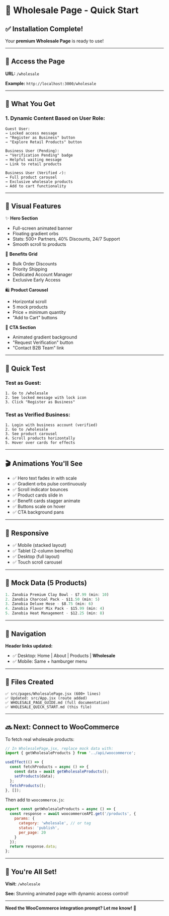 # 🚀 Wholesale Page - Quick Start

## ✅ Installation Complete!

Your **premium Wholesale Page** is ready to use!

---

## 📍 Access the Page

**URL:** `/wholesale`

**Example:** `http://localhost:3000/wholesale`

---

## 🎯 What You Get

### **1. Dynamic Content Based on User Role:**

```
Guest User:
→ Locked access message
→ "Register as Business" button
→ "Explore Retail Products" button

Business User (Pending):
→ "Verification Pending" badge
→ Helpful waiting message
→ Link to retail products

Business User (Verified ✓):
→ Full product carousel
→ Exclusive wholesale products
→ Add to cart functionality
```

---

## 🎨 Visual Features

✨ **Hero Section**
- Full-screen animated banner
- Floating gradient orbs
- Stats: 500+ Partners, 40% Discounts, 24/7 Support
- Smooth scroll to products

💎 **Benefits Grid**
- Bulk Order Discounts
- Priority Shipping  
- Dedicated Account Manager
- Exclusive Early Access

🛍️ **Product Carousel**
- Horizontal scroll
- 5 mock products
- Price + minimum quantity
- "Add to Cart" buttons

📢 **CTA Section**
- Animated gradient background
- "Request Verification" button
- "Contact B2B Team" link

---

## 🧪 Quick Test

### **Test as Guest:**
```
1. Go to /wholesale
2. See locked message with lock icon
3. Click "Register as Business"
```

### **Test as Verified Business:**
```
1. Login with business account (verified)
2. Go to /wholesale  
3. See product carousel
4. Scroll products horizontally
5. Hover over cards for effects
```

---

## 🎬 Animations You'll See

- ✅ Hero text fades in with scale
- ✅ Gradient orbs pulse continuously
- ✅ Scroll indicator bounces
- ✅ Product cards slide in
- ✅ Benefit cards stagger animate
- ✅ Buttons scale on hover
- ✅ CTA background pans

---

## 📱 Responsive

- ✅ Mobile (stacked layout)
- ✅ Tablet (2-column benefits)
- ✅ Desktop (full layout)
- ✅ Touch scroll carousel

---

## 🔌 Mock Data (5 Products)

```javascript
1. Zanobia Premium Clay Bowl - $7.99 (min: 10)
2. Zanobia Charcoal Pack - $11.50 (min: 5)
3. Zanobia Deluxe Hose - $8.75 (min: 6)
4. Zanobia Flavor Mix Pack - $15.99 (min: 4)
5. Zanobia Heat Management - $12.25 (min: 8)
```

---

## 🎯 Navigation

**Header links updated:**
- ✅ Desktop: Home | About | Products | **Wholesale**
- ✅ Mobile: Same + hamburger menu

---

## 📂 Files Created

```
✅ src/pages/WholesalePage.jsx (600+ lines)
✅ Updated: src/App.jsx (route added)
✅ WHOLESALE_PAGE_GUIDE.md (full documentation)
✅ WHOLESALE_QUICK_START.md (this file)
```

---

## 🔜 Next: Connect to WooCommerce

To fetch real wholesale products:

```javascript
// In WholesalePage.jsx, replace mock data with:
import { getWholesaleProducts } from '../api/woocommerce';

useEffect(() => {
  const fetchProducts = async () => {
    const data = await getWholesaleProducts();
    setProducts(data);
  };
  fetchProducts();
}, []);
```

Then add to `woocommerce.js`:
```javascript
export const getWholesaleProducts = async () => {
  const response = await woocommerceAPI.get('/products', {
    params: {
      category: 'wholesale', // or tag
      status: 'publish',
      per_page: 20
    }
  });
  return response.data;
};
```

---

## 🎉 You're All Set!

**Visit:** `/wholesale`

**See:** Stunning animated page with dynamic access control!

---

**Need the WooCommerce integration prompt? Let me know!** 🚀

